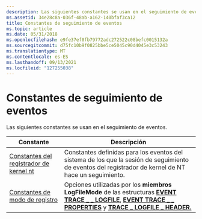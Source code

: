```yaml
---
description: Las siguientes constantes se usan en el seguimiento de eventos.
ms.assetid: 34e28c8a-036f-48ab-a162-140bfaf3ca12
title: Constantes de seguimiento de eventos
ms.topic: article
ms.date: 05/31/2018
ms.openlocfilehash: e9fe37ef0fb79772adc272522c08befc0015132a
ms.sourcegitcommit: d75fc10b9f0825bbe5ce5045c90d4045e3c53243
ms.translationtype: MT
ms.contentlocale: es-ES
ms.lasthandoff: 09/13/2021
ms.locfileid: "127255038"
---
```

# <a name="event-tracing-constants"></a>Constantes de seguimiento de eventos

Las siguientes constantes se usan en el seguimiento de eventos.



| Constante                                                     | Descripción                                                                                                                                                                                                                            |
|--------------------------------------------------------------|----------------------------------------------------------------------------------------------------------------------------------------------------------------------------------------------------------------------------------------|
| [Constantes del registrador de kernel nt](nt-kernel-logger-constants.md) | Constantes definidas para los eventos del sistema de los que la sesión de seguimiento de eventos del registrador de kernel de NT hace un seguimiento.                                                                                                                                              |
| [Constantes de modo de registro](logging-mode-constants.md)         | Opciones utilizadas por los **miembros LogFileMode** de las estructuras [**EVENT TRACE \_ \_ LOGFILE**](/windows/win32/api/evntrace/ns-evntrace-event_trace_logfilea), [**EVENT TRACE \_ \_ PROPERTIES**](/windows/win32/api/evntrace/ns-evntrace-event_trace_properties) y [**TRACE \_ LOGFILE \_ HEADER.**](/windows/win32/api/evntrace/ns-evntrace-trace_logfile_header) |



 

 

 

